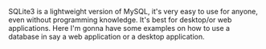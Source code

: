 

SQLite3 is a lightweight version of MySQL, it's very easy to use for anyone, even without programming knowledge. It's best for desktop/or web applications. Here I'm gonna have some examples on how to use a database in say a web application or a desktop application.
